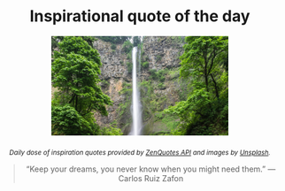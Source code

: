 
<div align="center">

# Inspirational quote of the day

<img src="./data/photo.jpeg" alt="Beautiful nature photo" width="320" height="180">

<sub><i>Daily dose of inspiration quotes provided by [ZenQuotes API](https://zenquotes.io/) and images by [Unsplash](https://unsplash.com/).</i></sub>


<blockquote>&ldquo;Keep your dreams, you never know when you might need them.&rdquo; &mdash; <footer>Carlos Ruiz Zafon</footer></blockquote>

</div>
